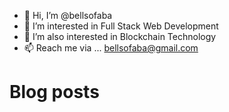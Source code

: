 - 👋 Hi, I’m @bellsofaba
- 👀 I’m interested in Full Stack Web Development
- 🌱 I’m also interested in Blockchain Technology 
- 📫 Reach me via ... bellsofaba@gmail.com

# Blog posts

<!-- BLOG-POST-LIST:START -->
<!-- BLOG-POST-LIST:END -->

<!---
bellsofaba/bellsofaba is a ✨ special ✨ repository because its `README.md` (this file) appears on your GitHub profile.
You can click the Preview link to take a look at your changes.
--->
